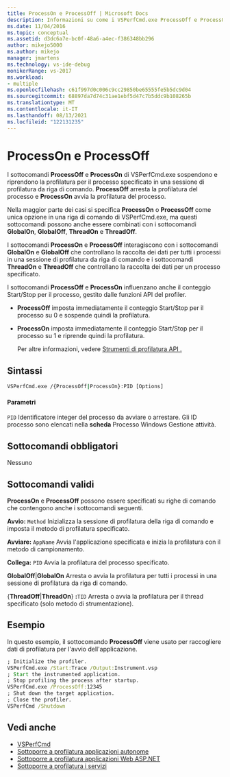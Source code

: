 ```yaml
---
title: ProcessOn e ProcessOff | Microsoft Docs
description: Informazioni su come i VSPerfCmd.exe ProcessOff e ProcessOn sospendono e riprendono la profilatura per il processo specificato in una sessione di profilatura della riga di comando.
ms.date: 11/04/2016
ms.topic: conceptual
ms.assetid: d3dc6a7e-bc0f-48a6-a4ec-f386348bb296
author: mikejo5000
ms.author: mikejo
manager: jmartens
ms.technology: vs-ide-debug
monikerRange: vs-2017
ms.workload:
- multiple
ms.openlocfilehash: c61f997d0c006c9cc29850be65555fe5b5dc9d04
ms.sourcegitcommit: 68897da7d74c31ae1ebf5d47c7b5ddc9b108265b
ms.translationtype: MT
ms.contentlocale: it-IT
ms.lasthandoff: 08/13/2021
ms.locfileid: "122131235"
---
```

# <a name="processon-and-processoff"></a>ProcessOn e ProcessOff
I sottocomandi **ProcessOff** e **ProcessOn** di VSPerfCmd.exe sospendono e riprendono la profilatura per il processo specificato in una sessione di profilatura da riga di comando. **ProcessOff** arresta la profilatura del processo e **ProcessOn** avvia la profilatura del processo.

 Nella maggior parte dei casi si specifica **ProcessOn** o **ProcessOff** come unica opzione in una riga di comando di VSPerfCmd.exe, ma questi sottocomandi possono anche essere combinati con i sottocomandi **GlobalOn**, **GlobalOff**, **ThreadOn** e **ThreadOff**.

 I sottocomandi **ProcessOn** e **ProcessOff** interagiscono con i sottocomandi **GlobalOn** e **GlobalOff** che controllano la raccolta dei dati per tutti i processi in una sessione di profilatura da riga di comando e i sottocomandi **ThreadOn** e **ThreadOff** che controllano la raccolta dei dati per un processo specificato.

 I sottocomandi **ProcessOff** e **ProcessOn** influenzano anche il conteggio Start/Stop per il processo, gestito dalle funzioni API del profiler.

- **ProcessOff** imposta immediatamente il conteggio Start/Stop per il processo su 0 e sospende quindi la profilatura.

- **ProcessOn** imposta immediatamente il conteggio Start/Stop per il processo su 1 e riprende quindi la profilatura.

  Per altre informazioni, vedere [Strumenti di profilatura API .](../profiling/profiling-tools-apis.md)

## <a name="syntax"></a>Sintassi

```cmd
VSPerfCmd.exe /{ProcessOff|ProcessOn}:PID [Options]

```

#### <a name="parameters"></a>Parametri
 `PID` Identificatore integer del processo da avviare o arrestare. Gli ID processo sono elencati nella **scheda** Processo Windows Gestione attività.

## <a name="required-subcommands"></a>Sottocomandi obbligatori
 Nessuno

## <a name="valid-subcommands"></a>Sottocomandi validi
 **ProcessOn** e **ProcessOff** possono essere specificati su righe di comando che contengono anche i sottocomandi seguenti.

 **Avvio:** `Method` Inizializza la sessione di profilatura della riga di comando e imposta il metodo di profilatura specificato.

 **Avviare:** `AppName` Avvia l'applicazione specificata e inizia la profilatura con il metodo di campionamento.

 **Collega:** `PID` Avvia la profilatura del processo specificato.

 **GlobalOff**&#124;**GlobalOn** Arresta o avvia la profilatura per tutti i processi in una sessione di profilatura da riga di comando.

 {**ThreadOff**&#124;**ThreadOn**} **:**`TID` Arresta o avvia la profilatura per il thread specificato (solo metodo di strumentazione).

## <a name="example"></a>Esempio
 In questo esempio, il sottocomando **ProcessOff** viene usato per raccogliere dati di profilatura per l'avvio dell'applicazione.

```cmd
; Initialize the profiler.
VSPerfCmd.exe /Start:Trace /Output:Instrument.vsp
; Start the instrumented application.
; Stop profiling the process after startup.
VSPerfCmd.exe /ProcessOff:12345
; Shut down the target application.
; Close the profiler.
VSPerfCmd /Shutdown

```

## <a name="see-also"></a>Vedi anche
- [VSPerfCmd](../profiling/vsperfcmd.md)
- [Sottoporre a profilatura applicazioni autonome](../profiling/command-line-profiling-of-stand-alone-applications.md)
- [Sottoporre a profilatura applicazioni Web ASP.NET](../profiling/command-line-profiling-of-aspnet-web-applications.md)
- [Sottoporre a profilatura i servizi](../profiling/command-line-profiling-of-services.md)

